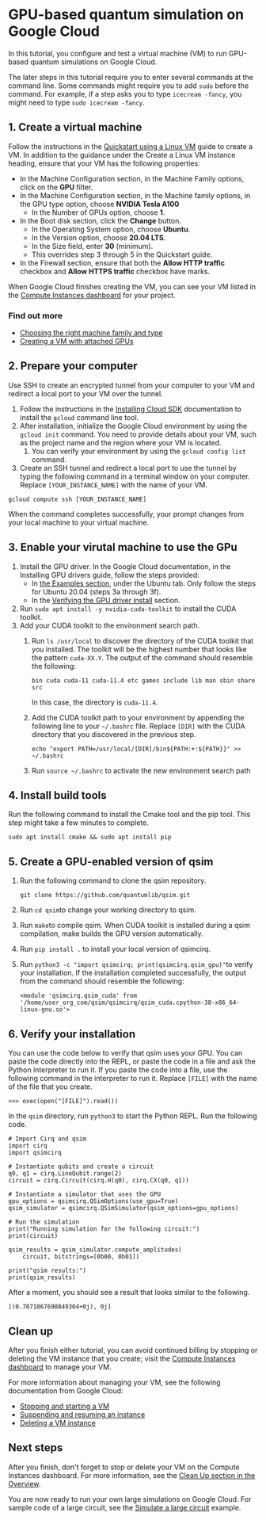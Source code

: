 # GPU-based quantum simulation on Google Cloud

In this tutorial, you configure and test a virtual machine (VM) to run GPU-based
quantum simulations on Google Cloud.

The later steps in this tutorial require you to enter several commands at the
command line. Some commands might require you to add `sudo` before the command.
For example, if a step asks you to type `icecream -fancy`, you might need to
type `sudo icecream -fancy`.

## 1. Create a virtual machine

Follow the instructions in the
[Quickstart using a Linux VM](https://cloud.google.com/compute/docs/quickstart-linux)
guide to create a VM. In addition to the guidance under the Create a Linux VM
instance heading, ensure that your VM has the following properties:

*   In the Machine Configuration section, in the Machine Family options, click
    on the **GPU** filter.
*   In the Machine Configuration section, in the Machine family options, in the
    GPU type option, choose **NVIDIA Tesla A100**
    *   In the Number of GPUs option, choose **1**.
*   In the Boot disk section, click the **Change** button.
    *   In the Operating System option, choose **Ubuntu**.
    *   In the Version option, choose **20.04 LTS**.
    *   In the Size field, enter **30** (minimum).
    *   This overrides step 3 through 5 in the Quickstart guide.
*   In the Firewall section, ensure that both the **Allow HTTP traffic**
    checkbox and **Allow HTTPS traffic** checkbox have marks.

When Google Cloud finishes creating the VM, you can see your VM listed in the
[Compute Instances dashboard](https://pantheon.corp.google.com/compute/instances)
for your project.

### Find out more

*   [Choosing the right machine family and type](https://cloud.google.com/blog/products/compute/choose-the-right-google-compute-engine-machine-type-for-you)
*   [Creating a VM with attached GPUs](https://cloud.google.com/compute/docs/gpus/create-vm-with-gpus#create-new-gpu-vm)

## 2. Prepare your computer

Use SSH to create an encrypted tunnel from your computer to your VM and redirect
a local port to your VM over the tunnel.

1.  Follow the instructions in the
    [Installing Cloud SDK](https://cloud.google.com/sdk/docs/install)
    documentation to install the `gcloud` command line tool.
2.  After installation, initialize the Google Cloud environment by using the
    `gcloud init` command. You need to provide details about your VM, such as
    the project name and the region where your VM is located.
    1.  You can verify your environment by using the `gcloud config list`
        command.
3.  Create an SSH tunnel and redirect a local port to use the tunnel by typing
    the following command in a terminal window on your computer. Replace
    `[YOUR_INSTANCE_NAME]` with the name of your VM.

```shell
gcloud compute ssh [YOUR_INSTANCE_NAME]
```

When the command completes successfully, your prompt changes from your local
machine to your virtual machine.

## 3. Enable your virutal machine to use the GPu

1.  Install the GPU driver. In the Google Cloud documentation, in the Installing
    GPU drivers guide, follow the steps provided:
    *   In
        [the Examples section](https://cloud.google.com/compute/docs/gpus/install-drivers-gpu#examples),
        under the Ubuntu tab. Only follow the steps for Ubuntu 20.04 (steps 3a
        through 3f).
    *   In the
        [Verifying the GPU driver install](https://cloud.google.com/compute/docs/gpus/install-drivers-gpu#verify-driver-install)
        section.
2.  Run `sudo apt install -y nvidia-cuda-toolkit` to install the CUDA toolkit.
3.  Add your CUDA toolkit to the environment search path.
    1.  Run `ls /usr/local` to discover the directory of the CUDA toolkit that
        you installed. The toolkit will be the highest number that looks like
        the pattern `cuda-XX.Y`.  The output of the command should resemble the
        following:

        ```shell
        bin cuda cuda-11 cuda-11.4 etc games include lib man sbin share src
        ```

        In this case, the directory is `cuda-11.4`.
    2.  Add the CUDA toolkit path to your environment by appending the following
        line to your `~/.bashrc` file.  Replace `[DIR]` with the CUDA directory that
        you discovered in the previous step.

        ```shell
        echo "export PATH=/usr/local/[DIR]/bin${PATH:+:${PATH}}" >> ~/.bashrc
        ```

    3.  Run `source ~/.bashrc` to activate the new environment search path

## 4. Install build tools

Run the following command to install the Cmake tool and the pip tool. This step
might take a few minutes to complete.

```shell
sudo apt install cmake && sudo apt install pip
```


## 5. Create a GPU-enabled version of qsim

1.  Run the following command to clone the qsim repository.

    ```shell
    git clone https://github.com/quantumlib/qsim.git
    ```

2.  Run `cd qsim`to change your working directory to qsim.
3.  Run `make`to compile qsim. When CUDA toolkit is installed during a qsim
    compilation, make builds the GPU version automatically.
4.  Run `pip install .` to install your local version of qsimcirq.
5.  Run `python3 -c "import qsimcirq; print(qsimcirq.qsim_gpu)"`to verify your
    installation. If the installation completed successfully, the output from
    the command should resemble the following:

    ```shell
    <module 'qsimcirq.qsim_cuda' from '/home/user_org_com/qsim/qsimcirq/qsim_cuda.cpython-38-x86_64-linux-gnu.so'>
    ```


## 6. Verify your installation

You can use the code below to verify that qsim uses your GPU. You can paste the
code directly into the REPL, or paste the code in a file and ask the Python
interpreter to run it. If you paste the code into a file, use the following
command in the interpreter to run it. Replace `[FILE]` with the name of the file
that you create.

```
>>> exec(open("[FILE]").read())
```

In the `qsim` directory, run `python3` to start the Python REPL. Run the
following code.

```
# Import Cirq and qsim
import cirq
import qsimcirq

# Instantiate qubits and create a circuit
q0, q1 = cirq.LineQubit.range(2)
circuit = cirq.Circuit(cirq.H(q0), cirq.CX(q0, q1))

# Instantiate a simulator that uses the GPU
gpu_options = qsimcirq.QSimOptions(use_gpu=True)
qsim_simulator = qsimcirq.QSimSimulator(qsim_options=gpu_options)

# Run the simulation
print("Running simulation for the following circuit:")
print(circuit)

qsim_results = qsim_simulator.compute_amplitudes(
    circuit, bitstrings=[0b00, 0b01])

print("qsim results:")
print(qsim_results)
```

After a moment, you should see a result that looks similar to the following.

```
[(0.7071067690849304+0j), 0j]
```

## Clean up

After you finish either tutorial, you can avoid continued billing by stopping or
deleting the VM instance that you create; visit the
[Compute Instances dashboard](https://pantheon.corp.google.com/compute/instances)
to manage your VM.

For more information about managing your VM, see the following documentation
from Google Cloud:

*   [Stopping and starting a VM](https://cloud.google.com/compute/docs/instances/stop-start-instance)
*   [Suspending and resuming an instance](https://cloud.google.com/compute/docs/instances/suspend-resume-instance)
*   [Deleting a VM instance](https://cloud.google.com/compute/docs/instances/deleting-instance)

## Next steps

After you finish, don't forget to stop or delete your VM on the Compute
Instances dashboard. For more information, see the
[Clean Up section in the Overview](https://quantumai.google/qsim/tutorials/gcp_overview#clean_up).

You are now ready to run your own large simulations on Google Cloud. For sample
code of a large circuit, see the [Simulate a large
circuit](https://quantumai.google/qsim/tutorials/q32d14) example.

